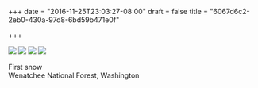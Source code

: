 +++
date = "2016-11-25T23:03:27-08:00"
draft = false
title = "6067d6c2-2eb0-430a-97d8-6bd59b471e0f"

+++

![](https://d17enza3bfujl8.cloudfront.net/20161125_01_69.jpg)
![](https://d17enza3bfujl8.cloudfront.net/20161125_01_31.jpg)
![](https://d17enza3bfujl8.cloudfront.net/20161125_01_47.jpg)
![](https://d17enza3bfujl8.cloudfront.net/20161125_01_81.jpg)

First snow<br>
Wenatchee National Forest, Washington
